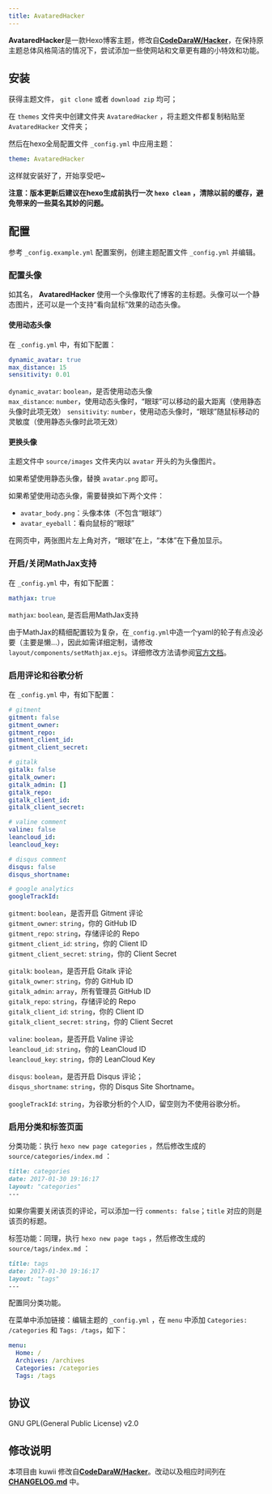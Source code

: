 ```yaml
---
title: AvataredHacker
---
```


**AvataredHacker**是一款Hexo博客主题，修改自[**CodeDaraW/Hacker**](https://github.com/CodeDaraW/Hacker)，在保持原主题总体风格简洁的情况下，尝试添加一些使网站和文章更有趣的小特效和功能。


## 安装

获得主题文件， `git clone` 或者 `download zip` 均可；  

在 `themes` 文件夹中创建文件夹 `AvataredHacker` ，将主题文件都复制粘贴至 `AvataredHacker` 文件夹；  

然后在hexo全局配置文件 `_config.yml` 中应用主题：

```yaml
theme: AvataredHacker
```

这样就安装好了，开始享受吧~

__注意：版本更新后建议在hexo生成前执行一次 `hexo clean` ，清除以前的缓存，避免带来的一些莫名其妙的问题。__

## 配置

参考 `_config.example.yml` 配置案例，创建主题配置文件 `_config.yml` 并编辑。

### 配置头像

如其名， **AvataredHacker** 使用一个头像取代了博客的主标题。头像可以一个静态图片，还可以是一个支持“看向鼠标”效果的动态头像。

#### 使用动态头像

在 `_config.yml` 中，有如下配置：

```yaml
dynamic_avatar: true
max_distance: 15
sensitivity: 0.01
```

`dynamic_avatar`: `boolean`，是否使用动态头像  
`max_distance`: `number`，使用动态头像时，“眼球”可以移动的最大距离（使用静态头像时此项无效）
`sensitivity`: `number`，使用动态头像时，“眼球”随鼠标移动的灵敏度（使用静态头像时此项无效）


#### 更换头像

主题文件中 `source/images` 文件夹内以 `avatar` 开头的为头像图片。

如果希望使用静态头像，替换 `avatar.png` 即可。

如果希望使用动态头像，需要替换如下两个文件：

* `avatar_body.png`：头像本体（不包含“眼球”）
* `avatar_eyeball`：看向鼠标的“眼球”

在网页中，两张图片左上角对齐，“眼球”在上，“本体”在下叠加显示。

### 开启/关闭MathJax支持

在 `_config.yml` 中，有如下配置：

```yaml
mathjax: true
```

`mathjax`: `boolean`, 是否启用MathJax支持

由于MathJax的精细配置较为复杂，在`_config.yml`中造一个yaml的轮子有点没必要（主要是懒…），因此如需详细定制，请修改`layout/components/setMathjax.ejs`。详细修改方法请参阅[官方文档](http://docs.mathjax.org/en/latest/index.html)。

### 启用评论和谷歌分析

在 `_config.yml` 中，有如下配置：

```yaml
# gitment
gitment: false
gitment_owner:
gitment_repo:
gitment_client_id:
gitment_client_secret:

# gitalk
gitalk: false
gitalk_owner:
gitalk_admin: []
gitalk_repo:
gitalk_client_id:
gitalk_client_secret:

# valine comment
valine: false
leancloud_id:
leancloud_key:

# disqus comment
disqus: false
disqus_shortname:

# google analytics
googleTrackId:
```

`gitment`: `boolean`，是否开启 Gitment 评论  
`gitment_owner`: `string`，你的 GitHub ID  
`gitment_repo`: `string`，存储评论的 Repo  
`gitment_client_id`: `string`，你的 Client ID  
`gitment_client_secret`: `string`，你的 Client Secret  

`gitalk`: `boolean`，是否开启 Gitalk 评论  
`gitalk_owner`: `string`，你的 GitHub ID  
`gitalk_admin`: `array`，所有管理员 GitHub ID  
`gitalk_repo`: `string`，存储评论的 Repo  
`gitalk_client_id`: `string`，你的 Client ID  
`gitalk_client_secret`: `string`，你的 Client Secret  

`valine`: `boolean`，是否开启 Valine 评论  
`leancloud_id`: `string`，你的 LeanCloud ID  
`leancloud_key`: `string`，你的 LeanCloud Key  

`disqus`: `boolean`，是否开启 Disqus 评论；  
`disqus_shortname`: `string`，你的 Disqus Site Shortname。  

`googleTrackId`: `string`，为谷歌分析的个人ID，留空则为不使用谷歌分析。

### 启用分类和标签页面
分类功能：执行 `hexo new page categories` ，然后修改生成的 `source/categories/index.md` ：

``` markdown
title: categories
date: 2017-01-30 19:16:17
layout: "categories"
---  
```

如果你需要关闭该页的评论，可以添加一行 `comments: false`；`title` 对应的则是该页的标题。  

标签功能：同理，执行 `hexo new page tags` ，然后修改生成的 `source/tags/index.md` ：
``` markdown
title: tags
date: 2017-01-30 19:16:17
layout: "tags"
---  
```
配置同分类功能。

在菜单中添加链接：编辑主题的 `_config.yml` ，在 `menu` 中添加 `Categories: /categories` 和 `Tags: /tags`，如下：
``` yml
menu:
  Home: /
  Archives: /archives
  Categories: /categories
  Tags: /tags
```

## 协议
GNU GPL(General Public License) v2.0

## 修改说明

本项目由 kuwii 修改自[**CodeDaraW/Hacker**](https://github.com/CodeDaraW/Hacker)。改动以及相应时间列在 [**CHANGELOG.md**](/README.md) 中。
